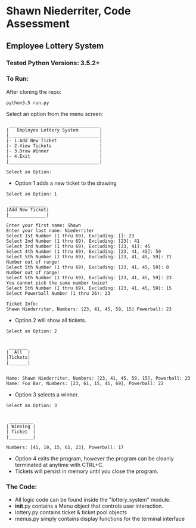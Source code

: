 # Shawn Niederriter, Code Assessment
## Employee Lottery System
### Tested Python Versions: 3.5.2+

### To Run:
After cloning the repo:
```terminal
python3.5 run.py
```

Select an option from the menu screen:
```terminal
 __________________________________
|   Employee Lottery System        |
|__________________________________|
|- 1.Add New Ticket                |
|- 2.View Tickets                  |
|- 3.Draw Winner                   |
|- 4.Exit                          |
|__________________________________|

Select an Option: 
```

- Option 1 adds a new ticket to the drawing
```terminal
Select an Option: 1

 ______________
|Add New Ticket|
|______________|

Enter your first name: Shawn
Enter your last name: Niederriter
Select 1st Number (1 thru 69), Excluding: []: 23
Select 2nd Number (1 thru 69), Excluding: [23]: 41
Select 3rd Number (1 thru 69), Excluding: [23, 41]: 45
Select 4th Number (1 thru 69), Excluding: [23, 41, 45]: 59
Select 5th Number (1 thru 69), Excluding: [23, 41, 45, 59]: 71
Number out of range!
Select 5th Number (1 thru 69), Excluding: [23, 41, 45, 59]: 0
Number out of range!
Select 5th Number (1 thru 69), Excluding: [23, 41, 45, 59]: 23
You cannot pick the same number twice!
Select 5th Number (1 thru 69), Excluding: [23, 41, 45, 59]: 15
Select Powerball Number (1 thru 26): 23

Ticket Info:
Shawn Niederriter, Numbers: [23, 41, 45, 59, 15] Powerball: 23
```
- Option 2 will show all tickets.
```terminal
Select an Option: 2


 _______
|  All  |
|Tickets| 
|_______|


Name: Shawn Niederriter, Numbers: [23, 41, 45, 59, 15], Powerball: 23
Name: Foo Bar, Numbers: [23, 61, 15, 41, 69], Powerball: 22
```
- Option 3 selects a winner.
```terminal
Select an Option: 3


 _________
| Winning |
| Ticket  |
|_________|

Numbers: [41, 19, 15, 61, 23], Powerball: 17
```
- Option 4 exits the program, however the program can be cleanly terminated at anytime with CTRL+C.
- Tickets will persist in memory until you close the program.

### The Code:
- All logic code can be found inside the "lottery_system" module.
- ____init____.py contains a Menu object that controls user interaction.
- lottery.py contains ticket & ticket pool objects
- menus.py simply contains display functions for the terminal interface